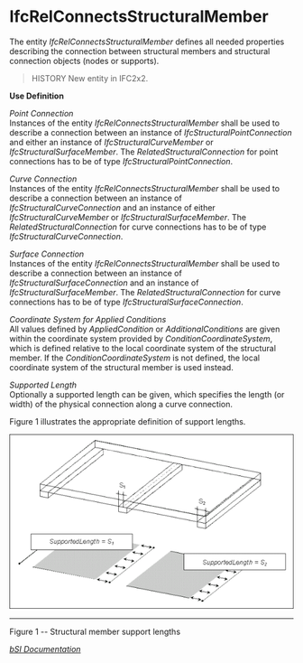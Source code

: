 IfcRelConnectsStructuralMember
==============================
The entity _IfcRelConnectsStructuralMember_ defines all needed properties
describing the connection between structural members and structural connection
objects (nodes or supports).  
  
> HISTORY  New entity in IFC2x2.  
  
**Use Definition**  
  
_Point Connection_  
Instances of the entity _IfcRelConnectsStructuralMember_ shall be used to
describe a connection between an instance of _IfcStructuralPointConnection_
and either an instance of _IfcStructuralCurveMember_ or
_IfcStructuralSurfaceMember_. The _RelatedStructuralConnection_ for point
connections has to be of type _IfcStructuralPointConnection_.  
  
_Curve Connection_  
Instances of the entity _IfcRelConnectsStructuralMember_ shall be used to
describe a connection between an instance of _IfcStructuralCurveConnection_
and an instance of either _IfcStructuralCurveMember_ or
_IfcStructuralSurfaceMember_. The _RelatedStructuralConnection_ for curve
connections has to be of type _IfcStructuralCurveConnection_.  
  
_Surface Connection_  
Instances of the entity _IfcRelConnectsStructuralMember_ shall be used to
describe a connection between an instance of _IfcStructuralSurfaceConnection_
and an instance of _IfcStructuralSurfaceMember_. The
_RelatedStructuralConnection_ for curve connections has to be of type
_IfcStructuralSurfaceConnection_.  
  
_Coordinate System for Applied Conditions_  
All values defined by _AppliedCondition_ or _AdditionalConditions_ are given
within the coordinate system provided by _ConditionCoordinateSystem_, which is
defined relative to the local coordinate system of the structural member. If
the _ConditionCoordinateSystem_ is not defined, the local coordinate system of
the structural member is used instead.  
  
_Supported Length_  
Optionally a supported length can be given, which specifies the length (or
width) of the physical connection along a curve connection.  
  
Figure 1 illustrates the appropriate definition of support lengths.  
  
  
  
  

![supported length](../figures/ifcrelconnectsstructuralmember-fig1.gif)

  
  
  
---  
  
  
  

Figure 1 -- Structural member support lengths

  
  
  
  
  
[_bSI
Documentation_](https://standards.buildingsmart.org/IFC/DEV/IFC4_2/FINAL/HTML/schema/ifcstructuralanalysisdomain/lexical/ifcrelconnectsstructuralmember.htm)


